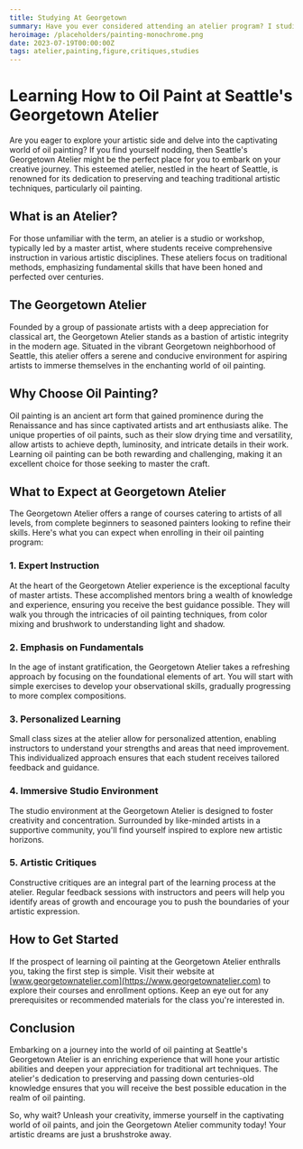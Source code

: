```yaml
---
title: Studying At Georgetown
summary: Have you ever considered attending an atelier program? I studied imaginative realism at Georgetown Atelier. My thoughts on the atlier experience...
heroimage: /placeholders/painting-monochrome.png
date: 2023-07-19T00:00:00Z
tags: atelier,painting,figure,critiques,studies
---
```


# Learning How to Oil Paint at Seattle's Georgetown Atelier

Are you eager to explore your artistic side and delve into the captivating world of oil painting? If you find yourself nodding, then Seattle's Georgetown Atelier might be the perfect place for you to embark on your creative journey. This esteemed atelier, nestled in the heart of Seattle, is renowned for its dedication to preserving and teaching traditional artistic techniques, particularly oil painting.

## What is an Atelier?

For those unfamiliar with the term, an atelier is a studio or workshop, typically led by a master artist, where students receive comprehensive instruction in various artistic disciplines. These ateliers focus on traditional methods, emphasizing fundamental skills that have been honed and perfected over centuries.

## The Georgetown Atelier

Founded by a group of passionate artists with a deep appreciation for classical art, the Georgetown Atelier stands as a bastion of artistic integrity in the modern age. Situated in the vibrant Georgetown neighborhood of Seattle, this atelier offers a serene and conducive environment for aspiring artists to immerse themselves in the enchanting world of oil painting.

## Why Choose Oil Painting?

Oil painting is an ancient art form that gained prominence during the Renaissance and has since captivated artists and art enthusiasts alike. The unique properties of oil paints, such as their slow drying time and versatility, allow artists to achieve depth, luminosity, and intricate details in their work. Learning oil painting can be both rewarding and challenging, making it an excellent choice for those seeking to master the craft.

## What to Expect at Georgetown Atelier

The Georgetown Atelier offers a range of courses catering to artists of all levels, from complete beginners to seasoned painters looking to refine their skills. Here's what you can expect when enrolling in their oil painting program:

### 1. Expert Instruction

At the heart of the Georgetown Atelier experience is the exceptional faculty of master artists. These accomplished mentors bring a wealth of knowledge and experience, ensuring you receive the best guidance possible. They will walk you through the intricacies of oil painting techniques, from color mixing and brushwork to understanding light and shadow.

### 2. Emphasis on Fundamentals

In the age of instant gratification, the Georgetown Atelier takes a refreshing approach by focusing on the foundational elements of art. You will start with simple exercises to develop your observational skills, gradually progressing to more complex compositions.

### 3. Personalized Learning

Small class sizes at the atelier allow for personalized attention, enabling instructors to understand your strengths and areas that need improvement. This individualized approach ensures that each student receives tailored feedback and guidance.

### 4. Immersive Studio Environment

The studio environment at the Georgetown Atelier is designed to foster creativity and concentration. Surrounded by like-minded artists in a supportive community, you'll find yourself inspired to explore new artistic horizons.

### 5. Artistic Critiques

Constructive critiques are an integral part of the learning process at the atelier. Regular feedback sessions with instructors and peers will help you identify areas of growth and encourage you to push the boundaries of your artistic expression.

## How to Get Started

If the prospect of learning oil painting at the Georgetown Atelier enthralls you, taking the first step is simple. Visit their website at [www.georgetownatelier.com](https://www.georgetownatelier.com) to explore their courses and enrollment options. Keep an eye out for any prerequisites or recommended materials for the class you're interested in.

## Conclusion

Embarking on a journey into the world of oil painting at Seattle's Georgetown Atelier is an enriching experience that will hone your artistic abilities and deepen your appreciation for traditional art techniques. The atelier's dedication to preserving and passing down centuries-old knowledge ensures that you will receive the best possible education in the realm of oil painting.

So, why wait? Unleash your creativity, immerse yourself in the captivating world of oil paints, and join the Georgetown Atelier community today! Your artistic dreams are just a brushstroke away.
